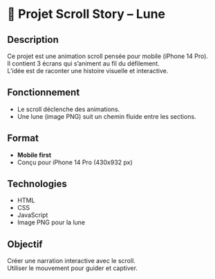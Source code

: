 # 🌙 Projet Scroll Story – Lune

## Description  
Ce projet est une animation scroll pensée pour mobile (iPhone 14 Pro).  
Il contient 3 écrans qui s’animent au fil du défilement.  
L’idée est de raconter une histoire visuelle et interactive.

## Fonctionnement  
- Le scroll déclenche des animations.  
- Une lune (image PNG) suit un chemin fluide entre les sections.  

## Format  
- **Mobile first**  
- Conçu pour iPhone 14 Pro (430x932 px)

## Technologies  
- HTML  
- CSS  
- JavaScript  
- Image PNG pour la lune

## Objectif  
Créer une narration interactive avec le scroll.  
Utiliser le mouvement pour guider et captiver.
